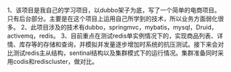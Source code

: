 1、该项目是我自己的学习项目，以dubbo架子为底，写了一个简单的电商项目。只有后台部分。主要是在这个项目上运用自己所学到的技术，所以业务方面弱化很多。
2、此项目涉及的技术有dubbo，springmvc，mybatis，mysql，Druid，activemq，redis。
3、目前重点在测试redis单实例情况下的，实现商品列表、详情、库存等的存储和查询，并模拟并发量逐步增加时系统的抗压测试。接下来会对比测试redis主从结构，sentinal结构以及集群模式下的运行情况。集群准备同时采用codis和rediscluster，做对比。
